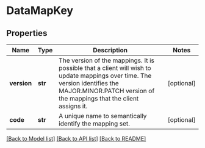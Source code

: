 # DataMapKey

## Properties
Name | Type | Description | Notes
------------ | ------------- | ------------- | -------------
**version** | **str** | The version of the mappings. It is possible that a client will wish to update mappings over time. The version identifies the MAJOR.MINOR.PATCH version  of the mappings that the client assigns it. | [optional] 
**code** | **str** | A unique name to semantically identify the mapping set. | [optional] 

[[Back to Model list]](../README.md#documentation-for-models) [[Back to API list]](../README.md#documentation-for-api-endpoints) [[Back to README]](../README.md)


